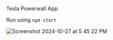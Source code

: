 Tesla Powerwall App.

Run using ```npm start```

![Screenshot 2024-10-27 at 5 45 22 PM](https://github.com/user-attachments/assets/7143f159-4d0e-4e7b-b002-65faefc42357)
